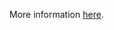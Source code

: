 More information [here](https://docs.prismacloud.io/en/enterprise-edition/policy-reference/azure-policies/azure-general-policies/azr-general-175).
